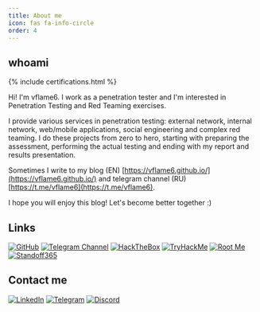 ```yaml
---
title: About me
icon: fas fa-info-circle
order: 4
---
```


## whoami

{% include certifications.html %}

Hi! I'm vflame6. I work as a penetration tester and I'm interested in Penetration Testing and Red Teaming exercises. 

I provide various services in penetration testing: external network, internal network, web/mobile applications, social engineering and complex red teaming. I do these projects from zero to hero, starting with preparing the assessment, performing the actual testing and ending with my report and results presentation. 

Sometimes I write to my blog (EN) [https://vflame6.github.io/](https://vflame6.github.io/) and telegram channel (RU) [https://t.me/vflame6](https://t.me/vflame6).

I hope you will enjoy this blog! Let's become better together :)

## Links

<p align="left">
  <a href="https://github.com/vflame6"><img src="https://img.shields.io/badge/-GitHub-white?style=for-the-badge" alt="GitHub" /></a>
  <a href="https://t.me/vflame6"><img src="https://img.shields.io/badge/-Telegram-229ED9?style=for-the-badge" alt="Telegram Channel" /></a>
  <a href="https://www.hackthebox.eu/profile/973692"><img src="https://img.shields.io/badge/-HackTheBox-9FEF00?style=for-the-badge" alt="HackTheBox" /></a>
  <a href="https://tryhackme.com/p/vflamie"><img src="https://img.shields.io/badge/-TryHackMe-1C2331?style=for-the-badge" alt="TryHackMe" /></a>
  <a href="https://www.root-me.org/vflame6?lang=en"><img src="https://img.shields.io/badge/-Root%20Me-191C22?style=for-the-badge" alt="Root Me" /></a>
  <a href="https://standoff365.com/profile/vflame6/"><img src="https://img.shields.io/badge/-Standoff365-6E4D8F?style=for-the-badge" alt="Standoff365" /></a>
</p>

## Contact me

<p align="left">
  <a href="https://www.linkedin.com/in/maksim-radaev/"><img src="https://img.shields.io/badge/-LinkedIn-0A66C2?style=for-the-badge&logo=LinkedIn&logoColor=white" alt="LinkedIn" /></a>
  <a href="https://t.me/vflame9"><img src="https://img.shields.io/badge/-Telegram-white?style=for-the-badge&logo=Telegram" alt="Telegram" /></a>
  <a href="https://discordapp.com/users/355932707827744779"><img src="https://img.shields.io/badge/-vflame6-2F3136?style=for-the-badge&logo=Discord" alt="Discord" /></a>
</p>

